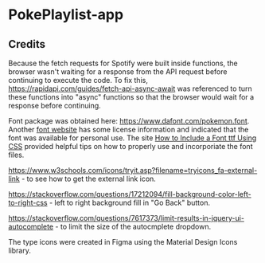 # PokePlaylist-app

## Credits

Because the fetch requests for Spotify were built inside functions, the browser wasn't waiting for a response from the API request before continuing to execute the code. To fix this, https://rapidapi.com/guides/fetch-api-async-await was referenced to turn these functions into "async" functions so that the browser would wait for a response before continuing.

Font package was obtained here: https://www.dafont.com/pokemon.font. Another <a href="https://fontmeme.com/fonts/pokmon-font/" target="_blank">font website</a> has some license information and indicated that the font was available for personal use. The site <a href="https://www.geeksforgeeks.org/how-to-include-a-font-ttf-using-css/" target="_blank">How to Include a Font ttf Using CSS</a> provided helpful tips on how to properly use and incorporiate the font files.

https://www.w3schools.com/icons/tryit.asp?filename=tryicons_fa-external-link - to see how to get the external link icon.

https://stackoverflow.com/questions/17212094/fill-background-color-left-to-right-css - left to right background fill in "Go Back" button.

https://stackoverflow.com/questions/7617373/limit-results-in-jquery-ui-autocomplete - to limit the size of the autocmplete dropdown.

The type icons were created in Figma using the Material Design Icons library.
